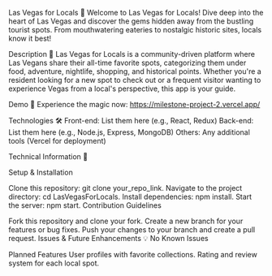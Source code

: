 Las Vegas for Locals 🌆
Welcome to Las Vegas for Locals! Dive deep into the heart of Las Vegas and discover the gems hidden away from the bustling tourist spots. From mouthwatering eateries to nostalgic historic sites, locals know it best!

Description 📜
Las Vegas for Locals is a community-driven platform where Las Vegans share their all-time favorite spots, categorizing them under food, adventure, nightlife, shopping, and historical points. Whether you're a resident looking for a new spot to check out or a frequent visitor wanting to experience Vegas from a local's perspective, this app is your guide.

Demo 🎥
Experience the magic now: https://milestone-project-2.vercel.app/

Technologies 🛠️
Front-end: List them here (e.g., React, Redux)
Back-end: List them here (e.g., Node.js, Express, MongoDB)
Others: Any additional tools (Vercel for deployment)

Technical Information 📘

Setup & Installation

Clone this repository: git clone your_repo_link.
Navigate to the project directory: cd LasVegasForLocals.
Install dependencies: npm install.
Start the server: npm start.
Contribution Guidelines

Fork this repository and clone your fork.
Create a new branch for your features or bug fixes.
Push your changes to your branch and create a pull request.
Issues & Future Enhancements 💡
No Known Issues

Planned Features
User profiles with favorite collections.
Rating and review system for each local spot.
